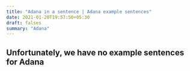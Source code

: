 ```yaml
---
title: "Adana in a sentence | Adana example sentences"
date: 2021-01-20T19:57:50+05:30
draft: falses
summary: "Adana"
---
```

## Unfortunately, we have no example sentences for Adana                 
